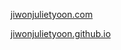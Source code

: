 [jiwonjulietyoon.com](https://www.jiwonjulietyoon.com)


[jiwonjulietyoon.github.io](https://www.jiwonjulietyoon.github.io)
